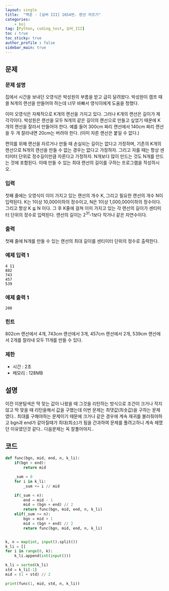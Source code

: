 ```yaml
---
layout: single
title:  "백준 - [실버 III] 1654번. 랜선 자르기"
categories: 
    - boj
tag: [Python, coding_test, 실버_III]
toc : true
toc_sticky: true
author_profile : false
sidebar_main: true
---
```


문제
-----

### 문제 설명
집에서 시간을 보내던 오영식은 박성원의 부름을 받고 급히 달려왔다. 박성원이 캠프 때 쓸 N개의 랜선을 만들어야 하는데 너무 바빠서 영식이에게 도움을 청했다.

이미 오영식은 자체적으로 K개의 랜선을 가지고 있다. 그러나 K개의 랜선은 길이가 제각각이다. 박성원은 랜선을 모두 N개의 같은 길이의 랜선으로 만들고 싶었기 때문에 K개의 랜선을 잘라서 만들어야 한다. 예를 들어 300cm 짜리 랜선에서 140cm 짜리 랜선을 두 개 잘라내면 20cm는 버려야 한다. (이미 자른 랜선은 붙일 수 없다.)

편의를 위해 랜선을 자르거나 만들 때 손실되는 길이는 없다고 가정하며, 기존의 K개의 랜선으로 N개의 랜선을 만들 수 없는 경우는 없다고 가정하자. 그리고 자를 때는 항상 센티미터 단위로 정수길이만큼 자른다고 가정하자. N개보다 많이 만드는 것도 N개를 만드는 것에 포함된다. 이때 만들 수 있는 최대 랜선의 길이를 구하는 프로그램을 작성하시오.

### 입력
첫째 줄에는 오영식이 이미 가지고 있는 랜선의 개수 K, 그리고 필요한 랜선의 개수 N이 입력된다. K는 1이상 10,000이하의 정수이고, N은 1이상 1,000,000이하의 정수이다. 그리고 항상 K ≦ N 이다. 그 후 K줄에 걸쳐 이미 가지고 있는 각 랜선의 길이가 센티미터 단위의 정수로 입력된다. 랜선의 길이는 2<sup>31</sup>-1보다 작거나 같은 자연수이다.

### 출력
첫째 줄에 N개를 만들 수 있는 랜선의 최대 길이를 센티미터 단위의 정수로 출력한다.

### 예제 입력 1 

```
4 11
802
743
457
539
```

### 예제 출력 1 

```
200
```
### 힌트

802cm 랜선에서 4개, 743cm 랜선에서 3개, 457cm 랜선에서 2개, 539cm 랜선에서 2개를 잘라내 모두 11개를 만들 수 있다.

### 제한

- 시간 : 2초
- 메모리 : 128MB

설명
------
이전 이분탐색은 딱 맞는 값이 나왔을 때 그것을 리턴하는 방식으로 조건이 크거나 작지않고 딱 맞을 때 리턴을해서 값을 구했는데
이번 문제는 최댓값(최솟값)을 구하는 문제였다.. 최대를 구해야하는 문제이기 때문에 크거나 같은 경우에 계속 재귀를 불러줘야하고 bgn과 end가 같아질때가 최대(최소)가 됨을 간과하여 문제를 풀려고하니 계속 헤맸던 이유였던것 같다.. 다음문제는 꼭 잘풀어야지..

코드
------

``` python
def func(bgn, mid, end, n, k_li):
    if(bgn > end):
        return mid

    _sum = 0
    for i in k_li:
        _sum += i // mid

    if(_sum < n):
        end = mid - 1
        mid = (bgn + end) // 2
        return func(bgn, mid, end, n, k_li)
    elif(_sum >= n):
        bgn = mid + 1
        mid = (bgn + end) // 2
        return func(bgn, mid, end, n, k_li)


k, n = map(int, input().split())
k_li = []
for i in range(0, k):
    k_li.append(int(input()))

k_li = sorted(k_li)
std = k_li[-1]
mid = (1 + std) // 2

print(func(1, mid, std, n, k_li))

```